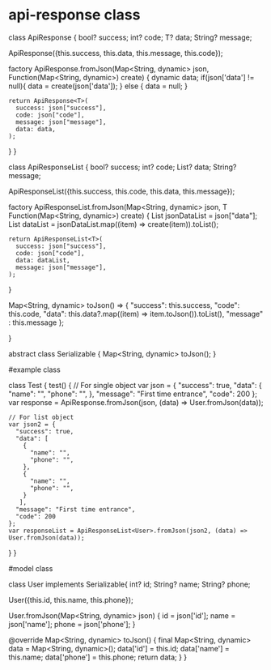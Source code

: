 # api-response class

class ApiResponse<T extends Serializable> {
  bool? success;
  int? code;
  T? data;
  String? message;

  ApiResponse({this.success, this.data, this.message, this.code});

  factory ApiResponse.fromJson(Map<String, dynamic> json, Function(Map<String, dynamic>) create) {
    dynamic data;
    if(json['data'] != null){
      data = create(json['data']);
    } else {
      data = null;
    }

    return ApiResponse<T>(
      success: json["success"],
      code: json["code"],
      message: json["message"],
      data: data,
    );
  }
}

class ApiResponseList<T extends Serializable> {
  bool? success;
  int? code;
  List<T>? data;
  String? message;

  ApiResponseList({this.success, this.code, this.data, this.message});

  factory ApiResponseList.fromJson(Map<String, dynamic> json, T Function(Map<String, dynamic>) create) {
    List<dynamic> jsonDataList = json["data"];
    List<T> dataList = jsonDataList.map<T>((item) => create(item)).toList();

    return ApiResponseList<T>(
      success: json["success"],
      code: json["code"],
      data: dataList,
      message: json["message"],
    );
  }

  Map<String, dynamic> toJson() => {
    "success": this.success,
    "code": this.code,
    "data": this.data?.map((item) => item.toJson()).toList(),
    "message" : this.message
  };



}

abstract class Serializable {
  Map<String, dynamic> toJson();
}



#example class

class Test {
  test() {
    // For single object
    var json = {
      "success": true,
      "data": {
        "name": "",
        "phone": "",
      },
      "message": "First time entrance",
      "code": 200
    };
    var response = ApiResponse<User>.fromJson(json, (data) => User.fromJson(data));

    // For list object
    var json2 = {
      "success": true,
      "data": [
        {
          "name": "",
          "phone": "",
        },
        {
          "name": "",
          "phone": "",
        }
       ],
      "message": "First time entrance",
      "code": 200
    };
    var responseList = ApiResponseList<User>.fromJson(json2, (data) => User.fromJson(data));
  }
}

#model class

class User implements Serializable{
  int? id;
  String? name;
  String? phone;
  
  User({this.id, this.name, this.phone});

  User.fromJson(Map<String, dynamic> json) {
    id = json['id'];
    name = json['name'];
    phone = json['phone'];
  }

 @override
  Map<String, dynamic> toJson() {
    final Map<String, dynamic> data = Map<String, dynamic>();
    data['id'] = this.id;
    data['name'] = this.name;
    data['phone'] = this.phone;
    return data;
  }
}  
